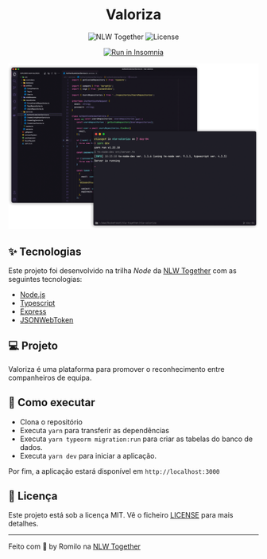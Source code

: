 <h1 align="center">Valoriza</h1>

<p align="center">
  <img src="https://img.shields.io/static/v1?label=NLW&message=Together&color=8257E5&labelColor=000000" alt="NLW Together" />

  <img alt="License" src="https://img.shields.io/static/v1?label=license&message=MIT&color=8257E5&labelColor=000000">
</p>

<p align="center">
  <a href="https://insomnia.rest/run/?label=NLW%20Together&uri=https%3A%2F%2Fgist.githubusercontent.com%2Fromilodev%2Fac997c8680ef7a391a5b0fcba057554c%2Fraw%2Fd0de6fb897d888c46bd56682de2fb525cadf9402%2Fnlw06-insomnia.json" target="_blank"><img src="https://insomnia.rest/images/run.svg" alt="Run in Insomnia"></a>
</p>

<p align="center">
  <img alt="Preview" src="./.github/preview.png">
</p>

## ✨ Tecnologias

Este projeto foi desenvolvido na trilha *Node* da [NLW Together](https://nextlevelweek.com/) com as seguintes tecnologias:

- [Node.js](https://nodejs.org/pt-br/)
- [Typescript](https://www.typescriptlang.org/pt/)
- [Express](https://expressjs.com/pt-br/)
- [JSONWebToken](https://github.com/auth0/node-jsonwebtoken#readme)

## 💻 Projeto

Valoriza é uma plataforma para promover o reconhecimento entre companheiros de equipa.

## 🚀 Como executar

- Clona o repositório
- Executa `yarn` para transferir as dependências
- Executa `yarn typeorm migration:run` para criar as tabelas do banco de dados.
- Executa `yarn dev` para iniciar a aplicação.

Por fim, a aplicação estará disponível em `http://localhost:3000`

## 📄 Licença

Este projeto está sob a licença MIT. Vê o ficheiro [LICENSE](LICENSE.md) para mais detalhes.

---
Feito com 🧡 by Romilo na [NLW Together](https://nextlevelweek.com/)
